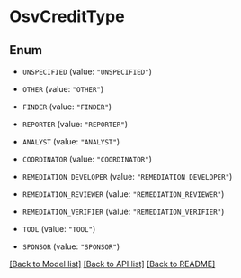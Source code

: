 # OsvCreditType

## Enum


* `UNSPECIFIED` (value: `"UNSPECIFIED"`)

* `OTHER` (value: `"OTHER"`)

* `FINDER` (value: `"FINDER"`)

* `REPORTER` (value: `"REPORTER"`)

* `ANALYST` (value: `"ANALYST"`)

* `COORDINATOR` (value: `"COORDINATOR"`)

* `REMEDIATION_DEVELOPER` (value: `"REMEDIATION_DEVELOPER"`)

* `REMEDIATION_REVIEWER` (value: `"REMEDIATION_REVIEWER"`)

* `REMEDIATION_VERIFIER` (value: `"REMEDIATION_VERIFIER"`)

* `TOOL` (value: `"TOOL"`)

* `SPONSOR` (value: `"SPONSOR"`)


[[Back to Model list]](../README.md#documentation-for-models) [[Back to API list]](../README.md#documentation-for-api-endpoints) [[Back to README]](../README.md)


